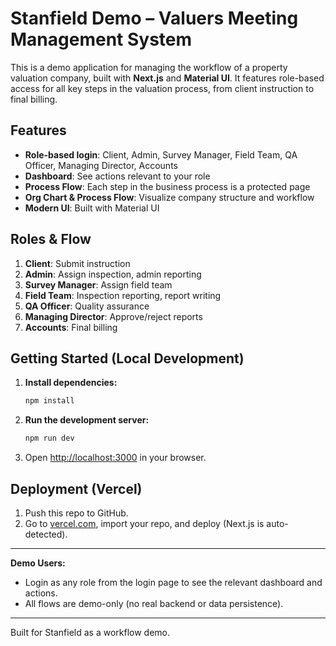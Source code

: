 # Stanfield Demo – Valuers Meeting Management System

This is a demo application for managing the workflow of a property valuation company, built with **Next.js** and **Material UI**. It features role-based access for all key steps in the valuation process, from client instruction to final billing.

## Features
- **Role-based login**: Client, Admin, Survey Manager, Field Team, QA Officer, Managing Director, Accounts
- **Dashboard**: See actions relevant to your role
- **Process Flow**: Each step in the business process is a protected page
- **Org Chart & Process Flow**: Visualize company structure and workflow
- **Modern UI**: Built with Material UI

## Roles & Flow
1. **Client**: Submit instruction
2. **Admin**: Assign inspection, admin reporting
3. **Survey Manager**: Assign field team
4. **Field Team**: Inspection reporting, report writing
5. **QA Officer**: Quality assurance
6. **Managing Director**: Approve/reject reports
7. **Accounts**: Final billing

## Getting Started (Local Development)

1. **Install dependencies:**
   ```bash
   npm install
   ```
2. **Run the development server:**
   ```bash
   npm run dev
   ```
3. Open [http://localhost:3000](http://localhost:3000) in your browser.

## Deployment (Vercel)
1. Push this repo to GitHub.
2. Go to [vercel.com](https://vercel.com), import your repo, and deploy (Next.js is auto-detected).

---

**Demo Users:**
- Login as any role from the login page to see the relevant dashboard and actions.
- All flows are demo-only (no real backend or data persistence).

---

Built for Stanfield as a workflow demo.
